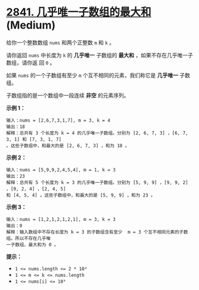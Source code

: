 # [2841. 几乎唯一子数组的最大和][link] (Medium)

[link]: https://leetcode.cn/problems/maximum-sum-of-almost-unique-subarray/

给你一个整数数组 `nums` 和两个正整数 `m` 和 `k` 。

请你返回 `nums` 中长度为 `k` 的 **几乎唯一** 子数组的 **最大和** ，如果不存在几乎唯一子数组，请你返
回 `0` 。

如果 `nums` 的一个子数组有至少 `m` 个互不相同的元素，我们称它是 **几乎唯一** 子数组。

子数组指的是一个数组中一段连续 **非空** 的元素序列。

**示例 1：**

```
输入：nums = [2,6,7,3,1,7], m = 3, k = 4
输出：18
解释：总共有 3 个长度为 k = 4 的几乎唯一子数组。分别为 [2, 6, 7, 3] ，[6, 7, 3, 1] 和 [7, 3, 1, 7] 
。这些子数组中，和最大的是 [2, 6, 7, 3] ，和为 18 。
```

**示例 2：**

```
输入：nums = [5,9,9,2,4,5,4], m = 1, k = 3
输出：23
解释：总共有 5 个长度为 k = 3 的几乎唯一子数组。分别为 [5, 9, 9] ，[9, 9, 2] ，[9, 2, 4] ，[2, 4, 5]
和 [4, 5, 4] 。这些子数组中，和最大的是 [5, 9, 9] ，和为 23 。
```

**示例 3：**

```
输入：nums = [1,2,1,2,1,2,1], m = 3, k = 3
输出：0
解释：输入数组中不存在长度为 k = 3 的子数组含有至少  m = 3 个互不相同元素的子数组。所以不存在几乎唯
一子数组，最大和为 0 。
```

**提示：**

- `1 <= nums.length <= 2 * 10⁴`
- `1 <= m <= k <= nums.length`
- `1 <= nums[i] <= 10⁹`
